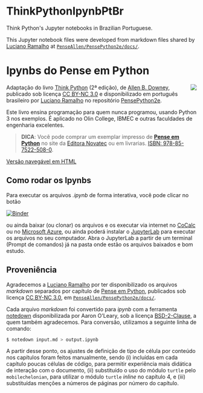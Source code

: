 # ThinkPythonIpynbPtBr
Think Python's Jupyter notebooks in Brazilian Portuguese.

This Jupyter notebook files were developed from markdown files shared by [Luciano Ramalho](https://github.com/ramalho) at [`PenseAllen/PensePython2e/docs/`](https://github.com/PenseAllen/PensePython2e/tree/master/docs).

# Ipynbs do Pense em Python

<a href="https://novatec.com.br/livros/pense-em-python/"><img src="https://github.com/PenseAllen/PensePython2e/raw/master/img/Capa_PenseEmPython167x232.png" align="right" style="margin-left: 20px;"></a>

Adaptação do livro [Think Python](http://greenteapress.com/wp/think-python-2e/) (2ª edição), de [Allen B. Downey](https://github.com/AllenDowney), publicado sob licença [CC BY-NC 3.0](LICENSE.md) e disponibilizado em português brasileiro por [Luciano Ramalho](https://github.com/thoughtworks) no repositório [PensePython2e](https://github.com/PenseAllen/PensePython2e).

Este livro ensina programação para quem nunca programou, usando Python 3 nos exemplos. É aplicado no Olin College, IBMEC e outras faculdades de engenharia excelentes.

> __DICA__: Você pode comprar um exemplar impresso de [__Pense em Python__](https://novatec.com.br/livros/pense-em-python/) no site da [Editora Novatec](https://novatec.com.br/livros/pense-em-python/) ou em livrarias. [ISBN: 978-85-7522-508-0](https://novatec.com.br/livros/pense-em-python/).

[Versão navegável em HTML](https://PenseAllen.github.io/PensePython2e/)


## Como rodar os Ipynbs

Para executar os arquivos _.ipynb_ de forma interativa, você pode clicar no botão

[![Binder](https://mybinder.org/badge_logo.svg)](https://mybinder.org/v2/gh/cfsouza/PensePython2e-Ipynb/master)

ou ainda baixar (ou clonar) os arquivos e os executar via internet no [CoCalc](www.cocalc.com) ou no [Microsoft Azure](https://notebooks.azure.com), ou ainda poderá instalar o [JupyterLab](https://github.com/jupyterlab/jupyterlab) para executar os arquivos no seu computador. Abra o JupyterLab a partir de um terminal (Prompt de comandos) já na pasta onde estão os arquivos baixados e bom estudo.

## Proveniência

Agradecemos a [Luciano Ramalho](https://github.com/ramalho) por ter disponibilizado os arquivos _markdown_ separados por capítulo de [Pense em Python](https://novatec.com.br/livros/pense-em-python/), publicados sob licença [CC BY-NC 3.0](LICENSE.md), em [`PenseAllen/PensePython2e/docs/`](https://github.com/PenseAllen/PensePython2e/docs/).

Cada arquivo _markdown_ foi convertido para _ipynb_ com a ferramenta [notedown](https://github.com/aaren/notedown) disponibilizada por Aaron O'Leary, sob a licença [BSD-2-Clause](https://github.com/aaren/notedown/blob/master/LICENSE), a quem também agradecemos. Para conversão, utilizamos a seguinte linha de comando:

```bash
$ notedown input.md > output.ipynb
```

A partir desse ponto, os ajustes de definição de tipo de célula por conteúdo nos capítulos foram feitos manualmente, sendo (i) incluídas em cada capítulo poucas células de código, para permitir experiência mais didática de interação com o documento, (ii) substituído o uso do módulo `turtle` pelo `mobilechelonian`, para utilizar o módulo `turtle` _inline_ no capítulo 4, e (iii) substituídas menções a números de páginas por número do capítulo.
